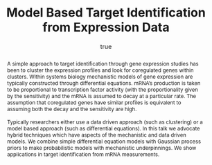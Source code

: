 ---
abstract: "A simple approach to target identification through gene expression studies
  has been to cluster the expression profiles and look for coregulated genes within
  clusters. Within systems biology mechanistic models of gene expression are typically
  constructed through differential equations. mRNA\u2019s production is taken to be
  proportional to transcription factor activity (with the proportionality given by
  the sensitivity) and the mRNA is assumed to decay at a particular rate. The assumption
  that coregulated genes have similar profiles is equivalent to assuming both the
  decay and the sensitivity are high.\\\n\\\nTypically researchers either use a data
  driven approach (such as clustering) or a model based approach (such as differential
  equations). In this talk we advocate hybrid techniques which have aspects of the
  mechanistic and data driven models. We combine simple differential equation models
  with Gaussian process priors to make probabilistic models with mechanistic underpinnings.
  We show applications in target identification from mRNA measurements."
author:
- family: Lawrence
  given: Neil D.
  gscholar: r3SJcvoAAAAJ
  institute: University of Sheffield
  twitter: lawrennd
  url: http://inverseprobability.com
categories:
- Lawrence-liverpool11
day: '12'
errata: []
extras: []
key: Lawrence-liverpool11
layout: talk
linkpdf: ftp://ftp.dcs.shef.ac.uk/home/neil/ode_liverpool11.pdf
month: 10
mp3: ftp://ftp.dcs.shef.ac.uk/home/neil/111012_ode_liverpool11.mp3
published: 2011-10-12
section: pre
title: Model Based Target Identification from Expression Data
venue: Gene Expression Profiling Workshop, Liverpool, UK
year: '2011'
youtube: pGVMRyfulB0
---